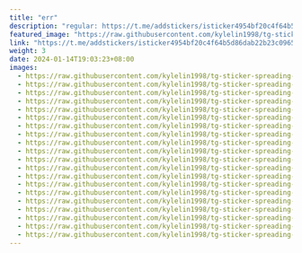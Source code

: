 ```yaml
---
title: "err"
description: "regular: https://t.me/addstickers/isticker4954bf20c4f64b5d86dab22b23c09653_by_istickeri19_bot"
featured_image: "https://raw.githubusercontent.com/kylelin1998/tg-sticker-spreading-worldwide-images/main/img/fc3b140d-ad65-4fa5-b9c1-ae3a3052cd06.jpg"
link: "https://t.me/addstickers/isticker4954bf20c4f64b5d86dab22b23c09653_by_istickeri19_bot"
weight: 3
date: 2024-01-14T19:03:23+08:00
images:
  - https://raw.githubusercontent.com/kylelin1998/tg-sticker-spreading-worldwide-images/main/img/fc3b140d-ad65-4fa5-b9c1-ae3a3052cd06.jpg
  - https://raw.githubusercontent.com/kylelin1998/tg-sticker-spreading-worldwide-images/main/img/73eee1d6-74c2-4056-a7ff-6e0ec1d03478.jpg
  - https://raw.githubusercontent.com/kylelin1998/tg-sticker-spreading-worldwide-images/main/img/8511c9ba-ca33-4b2d-89a5-2fa5824528b9.jpg
  - https://raw.githubusercontent.com/kylelin1998/tg-sticker-spreading-worldwide-images/main/img/0afd6bb9-e8d6-4731-8a97-1cfa6030dafd.jpg
  - https://raw.githubusercontent.com/kylelin1998/tg-sticker-spreading-worldwide-images/main/img/7a25e0ec-a7c0-46bd-ba29-588d769ad0d9.jpg
  - https://raw.githubusercontent.com/kylelin1998/tg-sticker-spreading-worldwide-images/main/img/ff4eb20e-5705-41af-9c4c-5f7ff5235592.jpg
  - https://raw.githubusercontent.com/kylelin1998/tg-sticker-spreading-worldwide-images/main/img/0657d12b-afe8-4156-9605-3428326d6200.jpg
  - https://raw.githubusercontent.com/kylelin1998/tg-sticker-spreading-worldwide-images/main/img/4f9a4a06-0759-47e5-8759-0904b945af75.jpg
  - https://raw.githubusercontent.com/kylelin1998/tg-sticker-spreading-worldwide-images/main/img/e87a7d5b-e354-4dcd-9afd-f8077858dcbc.jpg
  - https://raw.githubusercontent.com/kylelin1998/tg-sticker-spreading-worldwide-images/main/img/5388e107-95dd-4f58-b16a-da35b73e78df.jpg
  - https://raw.githubusercontent.com/kylelin1998/tg-sticker-spreading-worldwide-images/main/img/dddce233-dca2-4aeb-a99e-f906ca3f65d3.jpg
  - https://raw.githubusercontent.com/kylelin1998/tg-sticker-spreading-worldwide-images/main/img/47f34928-a144-4c2b-b868-126160cb97c5.jpg
  - https://raw.githubusercontent.com/kylelin1998/tg-sticker-spreading-worldwide-images/main/img/19a41004-318c-421a-97b9-198c500c3412.jpg
  - https://raw.githubusercontent.com/kylelin1998/tg-sticker-spreading-worldwide-images/main/img/805963ec-24a4-444c-90d6-456e8ddde8ce.jpg
  - https://raw.githubusercontent.com/kylelin1998/tg-sticker-spreading-worldwide-images/main/img/99d0565b-1dff-4f42-85fb-20e754595a33.jpg
  - https://raw.githubusercontent.com/kylelin1998/tg-sticker-spreading-worldwide-images/main/img/a966ac9c-0273-44d0-b0ac-be257aea4e9b.jpg
  - https://raw.githubusercontent.com/kylelin1998/tg-sticker-spreading-worldwide-images/main/img/00bed3d7-830d-483f-9313-dd5c4eb2ee43.jpg
  - https://raw.githubusercontent.com/kylelin1998/tg-sticker-spreading-worldwide-images/main/img/cec32ba5-40db-41a7-a8f2-1b6dc7f07e49.jpg
  - https://raw.githubusercontent.com/kylelin1998/tg-sticker-spreading-worldwide-images/main/img/fb5681fc-d62f-442d-a4b0-afe12ead124e.jpg
  - https://raw.githubusercontent.com/kylelin1998/tg-sticker-spreading-worldwide-images/main/img/19059c50-0640-47ac-b2b2-2beb94637d08.jpg
---
```

